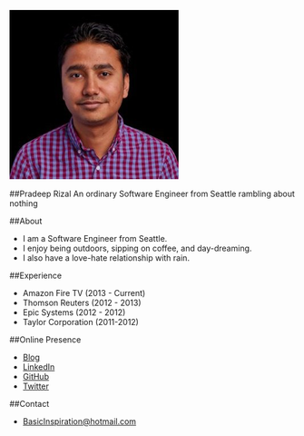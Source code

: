 ![My Profile Picture](images/profile_pic.jpg "Pradeep Profile Picture")


##Pradeep Rizal
An ordinary Software Engineer from Seattle rambling about nothing

##About
* I am a Software Engineer from Seattle.
* I enjoy being outdoors, sipping on coffee, and day-dreaming.
* I also have a love-hate relationship with rain.

##Experience
* Amazon Fire TV (2013 - Current)
* Thomson Reuters (2012 - 2013)
* Epic Systems (2012 - 2012)
* Taylor Corporation (2011-2012)

##Online Presence
* [Blog](http://pradeeprizal.com/)
* [LinkedIn](https://www.linkedin.com/in/pradeeprizal/)
* [GitHub](https://github.com/rizalp1/)
* [Twitter](https://twitter.com/pkrizal/)

##Contact
* [BasicInspiration@hotmail.com](mailto:BasicInspiration@hotmail.com)
